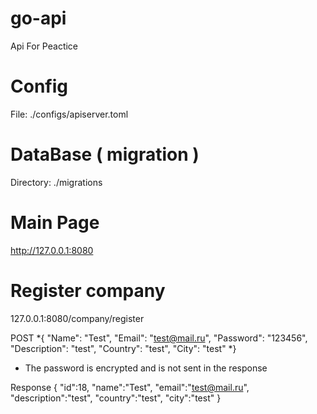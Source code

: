 # go-api
Api For Peactice

# Config
File: ./configs/apiserver.toml

# DataBase ( migration )
Directory: ./migrations

# Main Page
http://127.0.0.1:8080

# Register company 
127.0.0.1:8080/company/register

POST 
*{
    "Name":      "Test",
	"Email":       "test@mail.ru",
	"Password":    "123456",
	"Description": "test",
	"Country":     "test",
	"City":        "test"
*}

* The password is encrypted and is not sent in the response

Response
{
    "id":18,
    "name":"Test",
    "email":"test@mail.ru",
    "description":"test",
    "country":"test",
    "city":"test"
}

